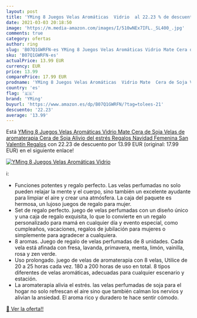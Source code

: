 ```yaml
---
layout: post
title: 'YMing 8 Juegos Velas Aromáticas  Vidrio  al 22.23 % de descuento'
date: 2021-03-03 20:18:50
image: 'https://m.media-amazon.com/images/I/510wNEx7IFL._SL400_.jpg'
comments: true
category: ofertas
author: ring
slug: 'B07Q1GWRFN-es YMing 8 Juegos Velas Aromáticas Vidrio Mate Cera de Soja...'
sku: 'B07Q1GWRFN-es'
actualPrice: 13.99 EUR
currency: EUR
price: 13.99
comparePrice: 17.99 EUR
prodname: 'YMing 8 Juegos Velas Aromáticas  Vidrio Mate  Cera de Soja Velas de aromaterapia Cera de Soja Alivio del estrés Regalos  Navidad Femenina  San Valentín Regalos'
country: 'es'
flag: '🇪🇸'
brand: 'YMing'
buyurl: 'https://www.amazon.es/dp/B07Q1GWRFN/?tag=tolees-21'
descuento: '22.23'
average: '13.99'
---
```


Está [YMing 8 Juegos Velas Aromáticas  Vidrio Mate  Cera de Soja Velas de aromaterapia Cera de Soja Alivio del estrés Regalos  Navidad Femenina  San Valentín Regalos](https://www.amazon.es/dp/B07Q1GWRFN/?tag=tolees-21) con 22.23 de descuento por 13.99 EUR (original: 17.99 EUR) en el siguiente enlace!

[![YMing 8 Juegos Velas Aromáticas  Vidrio ](https://m.media-amazon.com/images/I/510wNEx7IFL._SL400_.jpg)](https://www.amazon.es/dp/B07Q1GWRFN/?tag=tolees-21)

ℹ️:

- Funciones potentes y regalo perfecto. Las velas perfumadas no solo pueden relajar la mente y el cuerpo, sino también un excelente ayudante para limpiar el aire y crear una atmósfera. La caja del paquete es hermosa, un lujoso juegos de regalo para mujer.
- Set de regalo perfecto. juego de velas perfumadas con un diseño único y una caja de regalo exquisita, lo que lo convierte en un regalo personalizado para mamá en cualquier día y evento especial, como cumpleaños, vacaciones, regalos de jubilación para mujeres o simplemente para agradecer a cualquiera.
- 8 aromas. Juego de regalo de velas perfumadas de 8 unidades. Cada vela está afinada con fresa, lavanda, primavera, menta, limón, vainilla, rosa y zen verde.
- Uso prolongado. juego de velas de aromaterapia con 8 velas, Utilice de 20 a 25 horas cada vez. 180 a 200 horas de uso en total. 8 tipos diferentes de velas aromáticas, adecuadas para cualquier escenario y estación.
- La aromaterapia alivia el estrés. las velas perfumadas de soja para el hogar no solo refrescan el aire sino que también calman los nervios y alivian la ansiedad. El aroma rico y duradero te hace sentir cómodo.

[🛒 Ver la oferta!!](https://www.amazon.es/dp/B07Q1GWRFN/?tag=tolees-21)
